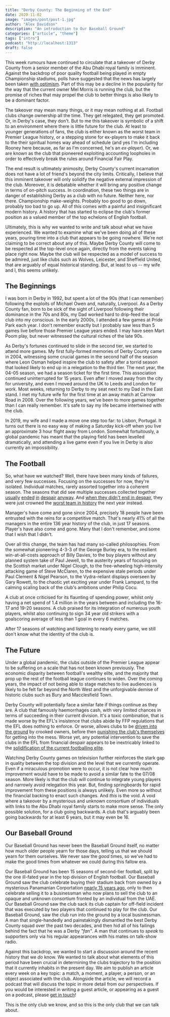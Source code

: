 ```yaml
---
title: "Derby County: The Beginning of the End"
date: 2020-11-02
image: "images/post/post-1.jpg"
author: "Alex Davidson"
description: "An introduction to Our Baseball Ground"
categories: ["article", "theme"]
tags: ["intro"]
podcast: "http://localhost:1313"
draft: false
---
```


This week rumours have continued to circulate that a takeover of Derby
County from a senior member of the Abu Dhabi royal family is imminent.
Against the backdrop of poor quality football being played in empty
Championship stadiums, polls have suggested that the news has largely
been taken [with
optimism](https://dcfcfans.uk/topic/35944-poll-mel-selling-derby-county-fc/).
Part of this may be a decline in the popularity for the way that the
current owner Mel Morris is running the club, but the promise of riches
that may propel the club to better things is also likely to be a
dominant factor.

The takeover may mean many things, or it may mean nothing at all.
Football clubs change ownership all the time. They get relegated, they
get promoted. Or, in Derby's case, they don't. But to me this takeover
is symbolic of a shift to an environment where there is little future
for the club. At least to younger generations of fans, the club is
either known as the worst team in Premier League history, or a stepping
stone for ex-players to make it back to the their spiritual homes way
ahead of schedule (and yes I'm including Rooney here because, as far as
I'm concerned, he's an *ex-player*). Or, we are known as the club that
pioneered exploiting accounting loopholes in order to effectively break
the rules around Financial Fair Play.

The end result is ultimately animosity, Derby County's current
incarnation does not have a lot of friend's beyond the city limits.
Critically, I believe that this imminent takeover will only solidify the
negative external impression of the club. Moreover, it is debatable
whether it will bring any positive change in terms of on-pitch success.
In coordination, these two things are in danger of establishing Derby as
a club with no future. Neither here, nor there. Championship
make-weights. Probably too good to go down, probably too bad to go up.
All of this comes with a painful and insignificant modern history. A
history that has started to eclipse the club's former position as a
valued member of the top echelons of English football.

Ultimately, this is why we wanted to write and talk about what we have
experienced. We wanted to examine what we've been doing all of these
years, pouring time into a club that appears to be going nowhere. We're
not claiming to be correct about any of this. Maybe Derby County will
come to be respected at the top-level once again, directly from the
events taking place right now. Maybe the club will be respected as a
model of success to be admired, just like clubs such as Wolves,
Leicester, and Sheffield United, that are arguably of equal historical
standing. But, at least to us -- my wife and I, this seems unlikely.

## The Beginnings

I was born in Derby in 1992, but spent a lot of the 90s (that I can
remember) following the exploits of Michael Owen and, naturally,
Liverpool. As a Derby County fan, born to be sick of the sight of
Liverpool following their dominance in the 70s and 80s, my Dad worked
hard to drip-feed the local club into my conscious. In the early 2000s,
I attended a few games at Pride Park each year. I don't remember exactly
but I probably saw less than 5 games live before those Premier League
years ended. I may have seen Mart Poom play, but never witnessed the
cultural riches of the late 90s.

As Derby's fortunes continued to slide in the second tier, we started to
attend more games. My first fully-formed memories of Derby County came
in 2004, witnessing some crucial games in the second half of the season
where Leon Osman helped inspire the club to safety after a torrid season
that looked likely to end up in a relegation to the third tier. The next
year, the 04-05 season, we had a season ticket for the first time. This
association continued uninterrupted for 15 years. Even after I moved
away from the city for university, and even I moved around the UK to
Leeds and London for work. Most weeks, returning to Derby to my seat
next to my Dad in the East stand. I met my future wife for the first
time at an away match at Carrow Road in 2008. Over the following years,
we've been to more games together than I can really remember. It's safe
to say my life became intertwined with the club.

In 2019, my wife and I made a move one step too far: to Lisbon,
Portugal. It turns out there is no easy way of making a Saturday
kick-off when you live an approximate 3 hour flight away from London.
Somewhat fortuitously, a global pandemic has meant that the playing
field has been levelled dramatically, and attending a live game even if
you live in Derby is also currently an impossibility.

## The Football

So, what have we watched? Well, there have been many kinds of failures,
and very few successes. Focusing on the successes for now, they're
isolated. Individual matches, rarely assorted together into a coherent
season. The seasons that did see multiple successes collected together
[usually](http://news.bbc.co.uk/sport2/hi/football/eng_div_1/4537183.stm)
[ended](https://www.bbc.com/sport/football/27452294)
[in](https://www.bbc.com/sport/football/32459763)
[despair](https://www.bbc.com/sport/football/44026478)
[anyway](https://www.bbc.com/sport/football/48331145). And [when they
didn't end in
despair](http://news.bbc.co.uk/sport2/hi/football/eng_div_1/6689971.stm),
they were just crowned the [worst team in
history](http://news.bbc.co.uk/sport2/hi/football/teams/d/derby_county/4856682.stm)
the next year instead.

Manager's have come and gone since 2004, precisely 18 people have been
entrusted with the reins for a competitive match. That's nearly 41% of
all the managers in the entire 136 year history of the club, in just 17
seasons. Player's have also come and gone. Many that I don't remember,
and some that I wish that I didn't.

Over all this change, the team has had many so-called philosophies.
From the somewhat pioneering 4-3-3 of the George Burley era, to the
resilient win-at-all-costs approach of Billy Davies, to the buy players
without any planned system take of Paul Jewell, to the austerity years
of focusing on the Scottish market under Nigel Clough, to the
free-wheeling high-intensity attacking game of Steve McClaren, to the
expensive stale periods under Paul Clement & Nigel Pearson, to the
Vydra-reliant displays overseen by Gary Rowett, to the chaotic yet
exciting year under Frank Lampard, to the calming scaling back of the
club's ambitions under Philip Cocu.

A club at once criticised for its flaunting of spending power, whilst
only having a net spend of 1.4 million in the years between and
including the 16-17 and 19-20 seasons. A club praised for its
integration of numerous youth players, whilst also continuing to sign
34 year old strikers with a goalscoring average of less than 1 goal in
every 6 matches.

After 17 seasons of watching and listening to nearly every game, we
still don't know what the identity of the club is.

## The Future

Under a global pandemic, the clubs outside of the Premier League appear
to be suffering on a scale that has not been known previously. The
economic disparity between football's wealthy elite, and the majority
that prop up the rest of the football league continues to widen. Over
the coming years, the impact of not being able to stage matches to live
audiences is likely to be felt far beyond the North West and the
unforgivable demise of historic clubs such as Bury and Macclesfield
Town.

Derby County will potentially face a similar fate if things continue
as they are. A club that famously haemorrhages cash, with very limited
chances in terms of succeeding in their current division. It's a toxic
combination, that is made worse by the EFL's insistence that clubs abide
by FFP regulations that the EFL does nothing to enforce. Or worse,
allows clubs to be [driven into the
ground](https://www.bbc.co.uk/sport/football/53247333) by crooked
owners, before then [punishing the club's
themselves](https://www.bbc.com/sport/football/53318930) for getting
into the mess. Worse yet, any potential intervention to save the clubs
in the EFL from financial despair appears to be inextricably linked to
the [solidification of the current footballing
elite](https://www.bbc.com/sport/football/54545053).

Watching Derby County games on television further reinforces the stark
gap in quality between the top division and the level that we currently
operate. Even if a miraculous promotion were to occur, it is not clear
how much improvement would have to be made to avoid a similar fate to
the 07/08 season. More likely is that the club will continue to
integrate young players and narrowly avoid relegation this year. But,
finding springboards for rapid improvement from these positions is
always unlikely. Even more so without the financial backing to enact
such changes. And *this* is the void. A void where a takeover by a
mysterious and unknown consortium of individuals with links to the Abu
Dhabi royal family starts to make more sense. The only possible
solution, for a club going backwards. A club that's arguably been going
backwards for at least 6 years, but it may even be 16.

## Our Baseball Ground

Our Baseball Ground has never been the Baseball Ground itself, no matter
how much older people yearn for those days, telling us that we should
yearn for them ourselves. We never saw the *good* times, so we've had to
make the good times from whatever we could during this fallow era.

Our Baseball Ground has been 15 seasons of second-tier football, split
by the one ill-fated year in the top division of English football. Our
Baseball Ground saw the club celebrate buying their stadium back from
owned by a mysterious Panamanian Corportation [nearly 15 years
ago](http://news.bbc.co.uk/sport2/hi/football/4954484.stm), only to then
celebrate selling it to a businessman who now plans to sell the club to
an opaque and unknown consortium fronted by an individual from the UAE.
Our Baseball Ground saw the club sack its club captain for off-field
incident that was executed by two players that continued to play for the
club. Our Baseball Ground, saw the club run into the ground by a local
businessman. A man that single-handedly and painstakingly dismantled the
best Derby County squad over the past two decades, and then hid all of
his failings behind the fact that he was a Derby *"fan"*. A man that
continues to *speak* to supporters only via his regular appearances with
his mates on talk-show radio.

Against this backdrop, we wanted to start a discussion around the
recent history that we *do* know. We wanted to talk about what elements
of this period have been crucial in determining the clubs trajectory to
the position that it currently inhabits in the present day. We aim to
publish an article every week on a key topic: a match, a moment, a
player, a person, or an object associated with the club. Alongside the
article, we will record a podcast that will discuss the topic in more
detail from our perspectives. If you would be interested in writing a
guest article, or appearing as a guest on a podcast, please [get in
touch](http://localhost:1313/contact/)!

This is the only club we know, and so this is the only club that we can
talk about.
